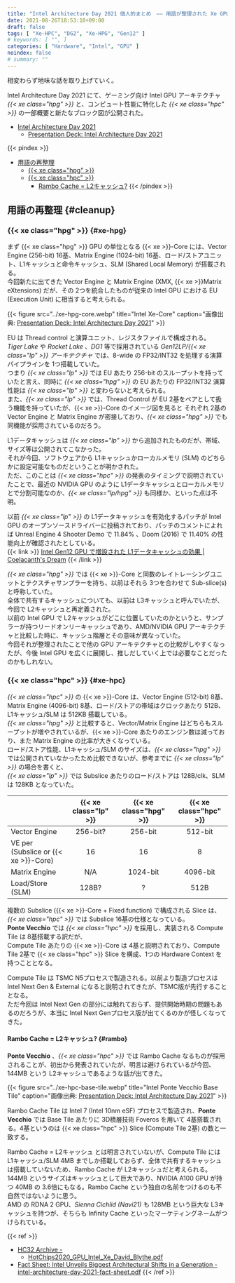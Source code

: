 ```yaml
---
title: "Intel Architecture Day 2021 個人的まとめ　―― 用語が整理された Xe GPU"
date: 2021-08-26T18:53:10+09:00
draft: false
tags: [ "Xe-HPC", "DG2", "Xe-HPG", "Gen12" ]
# keywords: [ "", ]
categories: [ "Hardware", "Intel", "GPU" ]
noindex: false
# summary: ""
---
```


相変わらず地味な話を取り上げていく。  

Intel Architecture Day 2021 にて、ゲーミング向け Intel GPU アーキテクチャ *{{< xe class="hpg" >}}* と、コンピュート性能に特化した *{{< xe class="hpc" >}}* の一部概要と新たなブロック図が公開された。  

 * [Intel Architecture Day 2021](https://www.intel.com/content/www/us/en/newsroom/resources/press-kit-architecture-day-2021.html)
    * [Presentation Deck: Intel Architecture Day 2021](https://download.intel.com/newsroom/2021/client-computing/intel-architecture-day-2021-presentation.pdf)

{{< pindex >}}

 * [用語の再整理](#cleanup)
    * [{{< xe class="hpg" >}}](#xe-hpg)
    * [{{< xe class="hpc" >}}](#xe-hpc)
        * [Rambo Cache = L2キャッシュ?](#rambo)
{{< /pindex >}}

## 用語の再整理 {#cleanup}
### {{< xe class="hpg" >}} {#xe-hpg}

まず {{< xe class="hpg" >}} GPU の単位となる {{< xe >}}-Core には、Vector Engine (256-bit) 16基、Matrix Engine (1024-bit) 16基、ロード/ストアユニット、L1キャッシュと命令キャッシュ、SLM (Shared Local Memory) が搭載される。  
今回新たに出てきた Vector Engine と Matrix Engine (XMX, {{< xe >}}Matrix eXtensions) だが、その 2つを統合したものが従来の Intel GPU における EU (Execution Unit) に相当すると考えられる。  

{{< figure src="../xe-hpg-core.webp" title="Intel Xe-Core" caption="画像出典: [Presentation Deck: Intel Architecture Day 2021](https://download.intel.com/newsroom/2021/client-computing/intel-architecture-day-2021-presentation.pdf)" >}}

EU は Thread control と演算ユニット、レジスタファイルで構成される。  
*Tiger Lake* や *Rocket Lake* 、*DG1* 等で採用されている *Gen12LP/{{< xe class="lp" >}} アーキテクチャ* では、8-wide の FP32/INT32 を処理する演算パイプラインを 1つ搭載していた。  
つまり *{{< xe class="lp" >}}* では EU あたり 256-bit のスループットを持っていたと言え、同時に *{{< xe class="hpg" >}}* の EU あたりの FP32/INT32 演算性能は *{{< xe class="lp" >}}* と変わらないと考えられる。  
また、*{{< xe class="lp" >}}* では、Thread Control が EU 2基をペアとして扱う機能を持っていたが、{{< xe >}}-Core のイメージ図を見ると それぞれ 2基の Vector Engine と Matrix Engine が密接しており、*{{< xe class="hpg" >}}* でも同機能が採用されているのだろう。  

L1データキャッシュは *{{< xe class="lp" >}}* から追加されたものだが、帯域、サイズ等は公開されてこなかった。  
それが今回、ソフトウェアから L1キャッシュかローカルメモリ (SLM) のどちらかに設定可能なものだということが明かされた。  
ただ、このことは *{{< xe class="hpc" >}}* の発表のタイミングで説明されていたことで、最近の NVIDIA GPU のように L1データキャッシュとローカルメモリとで分割可能なのか、*{{< xe class="lp/hpg" >}}* も同様か、といった点は不明。  

以前 *{{< xe class="lp" >}}* の L1データキャッシュを有効化するパッチが Intel GPU のオープンソースドライバーに投稿されており、パッチのコメントによれば Unreal Engine 4 Shooter Demo で 11.84% 、Doom (2016) で 11.40% の性能向上が確認されたとしている。  
{{< link >}} [Intel Gen12 GPU で増設された L1データキャッシュの効果 | Coelacanth's Dream](/posts/2020/10/13/tgl-gen12-l1cache/) {{< /link >}}

*{{< xe class="hpg" >}}* では {{< xe >}}-Core と同数のレイトレーシングユニットとテクスチャサンプラーを持ち、以前はそれら 3つを合わせて Sub-slice(s) と呼称していた。  
全体で共有するキャッシュについても、以前は L3キャッシュと呼んでいたが、今回で L2キャッシュと再定義された。  
以前の Intel GPU で L2キャッシュがどこに位置していたのかというと、サンプラーが持つリードオンリーキャッシュであり、AMD/NVIDIA GPU アーキテクチャと比較した時に、キャッシュ階層とその意味が異なっていた。  
今回それが整理されたことで他の GPU アーキテクチャとの比較がしやすくなったが、今後 Intel GPU を広くに展開し、推しだしていく上では必要なことだったのかもしれない。  


### {{< xe class="hpc" >}} {#xe-hpc}

*{{< xe class="hpc" >}}* の {{< xe >}}-Core は、Vector Engine (512-bit) 8基、Matrix Engine (4096-bit) 8基、ロード/ストアの帯域はクロックあたり 512B、L1キャッシュ/SLM は 512KB 搭載している。  
*{{< xe class="hpg" >}}* と比較すると、Vector/Matrix Engine はどちらもスループットが増やされているが、{{< xe >}}-Core あたりのエンジン数は減っており、また Matrix Engine の比率が大きくなっている。  
ロード/ストア性能、L1キャッシュ/SLM のサイズは、*{{< xe class="hpg" >}}* では公開されていなかったため比較できないが、参考までに *{{< xe class="lp" >}}* の場合を書くと、  
*{{< xe class="lp" >}}* では Subslice あたりのロード/ストアは 128B/clk、SLM は 128KB となっていた。  

| | {{< xe class="lp" >}} | {{< xe class="hpg" >}} | {{< xe class="hpc" >}} |
| :-- | :--: | :--: | :--: |
| Vector Engine | 256-bit? | 256-bit | 512-bit |
| VE per (Subslice or {{< xe >}}-Core) | 16 | 16 | 8 |
| Matrix Engine | N/A | 1024-bit | 4096-bit |
| Load/Store (SLM) | 128B? | ? | 512B |

複数の Subslice ({{< xe >}}-Core + Fixed function) で構成される Slice は、*{{< xe class="hpc" >}}* では Subslice 16基の仕様となっている。  
**Ponte Vecchio** では *{{< xe class="hpc" >}}* を採用し、実装される Compute Tile は 8基搭載する訳だが、  
Compute Tile あたりの {{< xe >}}-Core は 4基と説明されており、Compute Tile 2基で {{< xe class="hpc" >}} Slice を構成、1つの Hardware Context を持つこととなる。  

Compute Tile は TSMC N5プロセスで製造される。以前より製造プロセスは Intel Next Gen & External になると説明されてきたが、TSMC版が先行することとなる。  
ただ今回は Intel Next Gen の部分には触れておらず、提供開始時期の問題もあるのだろうが、本当に Intel Next Genプロセス版が出てくるのかが怪しくなってきた。  

#### Rambo Cache = L2キャッシュ? {#rambo}
**Ponte Vecchio** 、*{{< xe class="hpc" >}}* では Rambo Cache なるものが採用されることが、初出から発表されていたが、明言は避けられているが今回、144MB という L2キャッシュであるような話が出てきた。  

{{< figure src="../xe-hpc-base-tile.webp" title="Intel Ponte Vecchio Base Tile" caption="画像出典: [Presentation Deck: Intel Architecture Day 2021](https://download.intel.com/newsroom/2021/client-computing/intel-architecture-day-2021-presentation.pdf)" >}}

Rambo Cache Tile は Intel 7 (Intel 10nm eSF) プロセスで製造され、**Ponte Vecchio** では Base Tile あたりに 3D積層技術 Foveros を用いて 4基搭載される。4基というのは {{< xe class="hpc" >}} Slice (Compute Tile 2基) の数と一致する。  

Rambo Cache = L2キャッシュ とは明言されていないが、Compute Tile には L1キャッシュ/SLM 4MB までしか搭載しておらず、全体で共有するキャッシュは搭載していないため、Rambo Cache が L2キャッシュだと考えられる。  
144MB というサイズはキャッシュとして巨大であり、NVIDIA A100 GPU が持つ 40MB の 3.6倍にもなる。Rambo Cache という独自の名前をつけるのも不自然ではないように思う。  
AMD の RDNA 2 GPU、*Sienna Cichlid (Navi21)* も 128MB という巨大な L3キャッシュを持つが、そちらも Infinity Cache といったマーケティングネームがつけられている。  


{{< ref >}}
 * [HC32 Archive -](https://hc32.hotchips.org/)
    * [HotChips2020_GPU_Intel_Xe_David_Blythe.pdf](https://hc32.hotchips.org/assets/program/conference/day1/HotChips2020_GPU_Intel_Xe_David_Blythe.pdf)
 * [Fact Sheet: Intel Unveils Biggest Architectural Shifts in a Generation - intel-architecture-day-2021-fact-sheet.pdf](https://download.intel.com/newsroom/2021/client-computing/intel-architecture-day-2021-fact-sheet.pdf)
{{< /ref >}}
